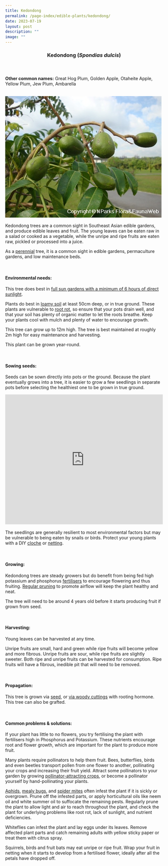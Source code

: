 ```yaml
---
title: Kedondong
permalink: /page-index/edible-plants/kedondong/
date: 2023-07-19
layout: post
description: ""
image: ""
---
```

<header>
	<h3>Kedondong (<em>Spondias dulcis</em>)</h3>
</header>
	
<section>
	<p><strong>Other common names:</strong> Great Hog Plum, Golden Apple, Otaheite Apple, Yellow Plum, Jew Plum, Ambarella</p>
	<br>
</section>

<section>
	<img title="Photo by Flora and Fauna Web." src="/images/Plants/kedondong_ffw.jfif">
	<p>Kedondong trees are a common sight in Southeast Asian edible gardens, and produce edible leaves and fruit. The young leaves can be eaten raw in a salad or cooked as a vegetable, while the unripe and ripe fruits are eaten raw, pickled or processed into a juice.</p>
	<p>As a <a href="/learn-more-about-gardening/glossary/#p">perennial</a> tree, it is a common sight in edible gardens, permaculture gardens, and low maintenance beds. </p>       
	<br>
</section>

<section>
	<h4>Environmental needs:</h4>
	<p>This tree does best in <a href="/page-index/horticulture-techniques/gauging-light/">full sun gardens with a minimum of 6 hours of direct sunlight</a>.</p>
	<p>Plants do best in <a href="/page-index/horticulture-techniques/soil/">loamy soil</a> at least 50cm deep, or in true ground. These plants are vulnerable to <a href="/page-index/plant-problems/root-rot">root rot</a>, so ensure that your pots drain well, and that your soil has plenty of organic matter to let the roots breathe. Keep your plants cool with mulch and plenty of water to encourage growth.</p>
	<p>This tree can grow up to 12m high. The tree is best maintained at roughly 2m high for easy maintenance and harvesting. </p>
	<p>This plant can be grown year-round.</p>
	<br>
	</section>

<section>
  <h4>Sowing seeds:</h4>
	<p>Seeds can be sown directly into pots or the ground. Because the plant eventually grows into a tree, it is easier to grow a few seedlings in separate pots before selecting the healthiest one to be grown in true ground.</p>
	<iframe width="100%" height="415" src="https://www.youtube.com/embed/x7J87wY7U6s" title="YouTube video player" frameborder="0" allow="accelerometer; autoplay; clipboard-write; encrypted-media; gyroscope; picture-in-picture; web-share" allowfullscreen=""></iframe>	<br>
	<p>The seedlings are generally resilient to most environmental factors but may be vulnerable to being eaten by snails or birds. Protect your young plants with a DIY <a href="/page-index/horticulture-techniques/cloches">cloche</a> or <a href="/page-index/hardscapes/netting">netting</a>. </p>
<br>
</section>

<section>
	<h4>Growing:</h4>
	<p>Kedondong trees are steady growers but do benefit from being fed high potassium and phosphorus <a href="/page-index/horticulture-techniques/fertilising/">fertilisers</a> to encourage flowering and thus fruiting. <a href="/page-index/horticulture-techniques/pruning">Regular pruning</a> to promote airflow will keep the plant healthy and neat. </p>
	<p>The tree will need to be around 4 years old before it starts producing fruit if grown from seed.</p>
	<br>
</section>

<section>
	<h4>Harvesting:</h4>
	<p>Young leaves can be harvested at any time.</p>
	<p>Unripe fruits are small, hard and green while ripe fruits will become yellow and more fibrous. Unripe fruits are sour, while ripe fruits are slightly sweeter. Both ripe and unripe fruits can be harvested for consumption. Ripe fruits will have a fibrous, inedible pit that will need to be removed.</p>
	<br>
</section>

<section>
	<h4>Propagation:</h4>
	<p>This tree is grown via <a href="/page-index/horticulture-techniques/propagating-by-seed">seed</a>, or <a href="/page-index/horticulture-techniques/propagating-by-cuttings">via woody cuttings</a> with rooting hormone. This tree can also be grafted. </p>
	<br>
</section>

<section>
	<h4>Common problems &amp; solutions:</h4>
	<p>If your plant has little to no flowers, you try fertilising the plant with fertilisers high in Phosphorus and Potassium. These nutrients encourage root and flower growth, which are important for the plant to produce more fruit.</p>
	<p>Many plants require pollinators to help them fruit. Bees, butterflies, birds and even beetles transport pollen from one flower to another, pollinating your crops and increasing their fruit yield. Attract some pollinators to your garden by growing <a href="/page-index/glossary/biodiversity-attracting-plants">pollinator-attracting crops</a>, or become a pollinator yourself by hand-pollinating your plants. </p>
	<p><a href="/page-index/pests/aphids">Aphids</a>, <a href="/page-index/pests/mealy-bugs">mealy bugs</a>, and <a href="/page-index/pests/spider-mites">spider mites</a> often infest the plant if it is sickly or overgrown. Prune off the infested parts, or apply horticultural oils like neem oil and white summer oil to suffocate the remaining pests. Regularly prune the plant to allow light and air to reach throughout the plant, and check the plant for underlying problems like root rot, lack of sunlight, and nutrient deficiencies. </p>
	<p>Whiteflies can infest the plant and lay eggs under its leaves. Remove affected plant parts and catch remaining adults with yellow sticky paper or treat them with citrus spray. </p>
	<p>Squirrels, birds and fruit bats may eat unripe or ripe fruit. Wrap your fruit in netting when it starts to develop from a fertilised flower, ideally after all the petals have dropped off.</p>
	<br>
</section>